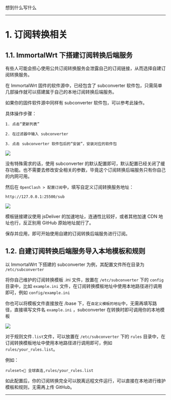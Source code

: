 想到什么写什么

***

# 1. 订阅转换相关

## 1.1. ImmortalWrt 下搭建订阅转换后端服务  
有些人可能会担心使用公共订阅转换服务会泄露自己的订阅链接，从而选择自建订阅转换服务。  

在 ImmortalWrt 固件的软件源中，已经包含了 subconverter 软件包，只需简单几部操作就可以搭建属于自己的本地订阅转换后端服务。  

如果你的固件软件源中同样有 subconverter 软件包，可以参考此操作。

具体操作步骤： 
```
1. 点击“更新列表”

2. 在过滤器中输入 subconverter

3. 点击 subconverter 软件包后的“安装”，安装对应的软件包  
```

![](../doc/subconverter/subconverter.png)  

没有特殊需求的话，使用 subconverter 的默认配置即可，默认配置已经关闭了缓存功能。也不需要去修改安全相关的参数，毕竟这个订阅转换后端服务只有你自己的内网可用。  

然后在 `OpenClash > 配置订阅`中，填写自定义订阅转换服务地址：  
```
http://127.0.0.1:25500/sub
```

![](../doc/subconverter/subconverter-url.png)

模板链接建议使用 jsDeliver 的加速地址，连通性比较好，或者其他加速 CDN 地址也行，反正别用 GitHub 原始地址就行了。

保存并应用，即可开始使用自建的订阅转换后端服务进行订阅。  

## 1.2. 自建订阅转换后端服务导入本地模板和规则  

以 ImmortalWrt 下搭建的 subconverter 为例，其配置文件所在目录为 `/etc/subconverter `  

将你自己维护的订阅转换模板 .ini 文件，放置在 `/etc/subconverter` 下的 `config` 目录中，比如 `example.ini` 文件，在订阅转换模板地址中使用本地路径进行调用即可，例如 `config/example.ini`

你也可以将模板文件直接放在 /base 下，在`自定义模板的地址`中，无需再填写路径，直接填写文件名 `example.ini` ，subconverter 在转换时即可调用你的本地模板  

![](../doc/subconverter/subconverter-local.png)  

对于规则文件`.list`文件，可以放置在 `/etc/subconverter` 下的 `rules` 目录中，在订阅转换模板地址中使用本地路径进行调用即可，例如 `rules/your_rules.list`。



例如：  
```
ruleset=🎯 全球直连,rules/your_rules.list
```

如此配置后，你的订阅转换完全可以脱离远程文件运行，可以直接在本地进行维护模板和规则，无需再上传 GitHub。  

***
